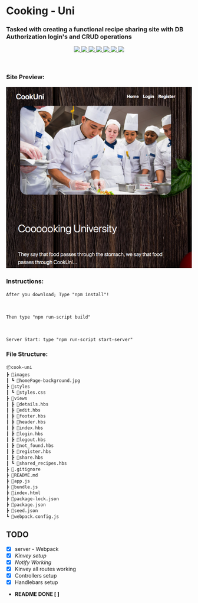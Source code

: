 # **Cooking - Uni**
### Tasked with creating a functional recipe sharing site with DB Authorization login's and CRUD operations

<p align='center'>
    <a href='https://github.com/rdrachenberg/popular-monkeys/tree/master/js'>
        <img src='https://img.shields.io/badge/JavaScript-56.4%25-brightgreen?style=plastic&logo=javascript'>
    </a>
    <a href='https://github.com/rdrachenberg/popular-monkeys/blob/master/css/style.css'>
        <img src='https://img.shields.io/badge/CSS-23.8%25-purple?style=plascit&logo=CSS3&logoColor=blue'>
    </a>
    <a href='https://github.com/rdrachenberg/popular-monkeys/blob/master/index.html'> 
        <img src='https://img.shields.io/badge/HTML-19.8%25-orange?style=plastic&logo=HTML5'>
    </a> 
    <a href='https://handlebarsjs.com/'>
        <img src='https://img.shields.io/badge/Made%20with-Handlebars-yellowgreen?style=plastic&logo=HackerRank&logoColor=yellow'>
    </a>
    <a href='https://github.com/rdrachenberg'>
        <img src='https://img.shields.io/badge/Node%20-.js-success?style=plastic&logo=Node.js&logoColor=success'>
    </a>
    <a href='https://github.com/rdrachenberg'>
        <img src='https://img.shields.io/badge/Made%20by-rDrachenberg-success?style=plastic&logo=visual-studio-code&logoColor=blue'>
    </a>
    <a href='mailto:RyanDrachenberg@gmail.com'>
        <img src='https://img.shields.io/badge/Ask%20me-anything-1abc9c.svg'>
    </a>
</p>
<br>

### Site Preview:
<p align="center">
    <img src="./images/cookuni.png">
</p>

### Instructions:

    After you download; Type "npm install"!
<br>    

    Then type "npm run-script build"
<br>

    Server Start: type "npm run-script start-server"

### File Structure:
    📦cook-uni
    ┣ 📂images
    ┃ ┗ 📜homePage-background.jpg
    ┣ 📂styles
    ┃ ┗ 📜styles.css
    ┣ 📂views
    ┃ ┣ 📜details.hbs
    ┃ ┣ 📜edit.hbs
    ┃ ┣ 📜footer.hbs
    ┃ ┣ 📜header.hbs
    ┃ ┣ 📜index.hbs
    ┃ ┣ 📜login.hbs
    ┃ ┣ 📜logout.hbs
    ┃ ┣ 📜not_found.hbs
    ┃ ┣ 📜register.hbs
    ┃ ┣ 📜share.hbs
    ┃ ┗ 📜shared_recipes.hbs
    ┣ 📜.gitignore
    ┣ 📜README.md
    ┣ 📜app.js
    ┣ 📜bundle.js
    ┣ 📜index.html
    ┣ 📜package-lock.json
    ┣ 📜package.json
    ┣ 📜seed.json
    ┗ 📜webpack.config.js

## **TODO**
* [x] server - Webpack
* [x] *Kinvey setup*
* [x] *Notify Working*
* [x] Kinvey all routes working
* [x] Controllers setup<br>
* [x] Handlebars setup<br>

* **README DONE [ ]**
